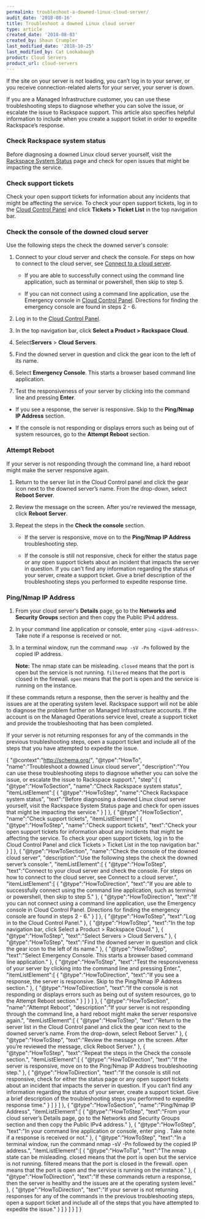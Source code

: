 ```yaml
---
permalink: troubleshoot-a-downed-linux-cloud-server/
audit_date: '2018-08-16'
title: Troubleshoot a downed Linux cloud server
type: article
created_date: '2018-08-03'
created_by: Shaun Crumpler
last_modified_date: '2018-10-25'
last_modified_by: Cat Lookabaugh
product: Cloud Servers
product_url: cloud-servers
---
```


If the site on your server is not loading, you can’t log in to your server, or
you receive connection-related alerts for your server, your server is down.

If you are a Managed Infrastructure customer, you can use these troubleshooting
steps to diagnose whether you can solve the issue, or escalate the issue to
Rackspace support. This article also specifies helpful information to include
when you create a support ticket in order to expedite Rackspace’s response.


### Check Rackspace system status

Before diagnosing a downed Linux cloud server yourself, visit the
[Rackspace System Status](https://rackspace.service-now.com/system_status/) page
and check for open issues that might
be impacting the service.

### Check support tickets

Check your open support tickets for information about any incidents that might
be affecting the service. To check your open support tickets, log in to the
[Cloud Control Panel](https://login.rackspace.com/) and click
**Tickets > Ticket List** in the top navigation bar.

### Check the console of the downed cloud server

Use the following steps the check the downed server's console:

1. Connect to your cloud server and check the console. For steps on how to connect
   to the cloud server, see [Connect to a cloud server](/how-to/connect-to-a-cloud-server).

   - If you are able to successfully connect using the command line application,
     such as terminal or powershell, then skip to step 5.

   - If you can not connect using a command line application, use the Emergency
     console in [Cloud Control Panel](https://login.rackspace.com/). Directions
     for finding the emergency console are found in steps 2 - 6.

2. Log in to the [Cloud Control Panel](https://login.rackspace.com).

3. In the top navigation bar, click **Select a Product > Rackspace Cloud**.

4. Select**Servers** > **Cloud Servers**.

5. Find the downed server in question and click the gear icon to the left of its name.

6. Select **Emergency Console**. This starts a browser based command line application.

7. Test the responsiveness of your server by clicking into the command line and pressing **Enter**.

  - If you see a response, the server is responsive. Skip to the **Ping/Nmap IP Address** section.

  - If the console is not responding or displays errors such as being out of system
    resources, go to the **Attempt Reboot** section.


### Attempt Reboot

If your server is not responding through the command line, a hard reboot might
make the server responsive again.

1. Return to the server list in the Cloud Control panel and click the gear icon
   next to the downed server’s name. From the drop-down, select **Reboot Server**.
2. Review the message on the screen. After you're reviewed the message, click **Reboot Server**.
3. Repeat the steps in the **Check the console** section.

   - If the server is responsive, move on to the **Ping/Nmap IP Address** troubleshooting step.

   - If the console is still not responsive, check for either the status page
     or any open support tickets about an incident that impacts the server in
     question. If you can't find any information regarding the status of your
     server, create a support ticket. Give a brief description of the
     troubleshooting steps you performed to expedite response time.

### Ping/Nmap IP Address

1. From your cloud server's **Details** page, go to the **Networks and Security Groups**
   section and then copy the Public IPv4 address.

2. In your command line application or console, enter `ping <ipv4-address>`.
   Take note if a response is received or not.

3. In a terminal window, run the command `nmap -sV -Pn` followed by the copied
   IP address.

   **Note:** The nmap state can be misleading. `closed` means that the port is
   open but the service is not running. `filtered` means that the port is closed
   in the firewall. `open` means that the port is open and the service is running
   on the instance.

If these commands return a response, then the server is healthy and the issues
are at the operating system level. Rackspace support will not be able to diagnose
the problem further on Managed Infrastructure accounts. If the account is on the
Managed Operations service level, create a support ticket and provide the
troubleshooting that has been completed.

If your server is not returning responses for any of the commands in the previous
troubleshooting steps, open a support ticket and include all of the steps that you
have attempted to expedite the issue.


{
 "@context":"http://schema.org/",
 "@type":"HowTo",
 "name":"Troubleshoot a downed Linux cloud server",
 "description":"You can use these troubleshooting steps to diagnose whether you can solve the issue, or escalate the issue to Rackspace support.",
 "step":[
 {
 "@type":"HowToSection",
 "name":"Check Rackspace system status",
 "itemListElement":[
 {
 "@type":"HowToStep",
 "name":"Check Rackspace system status",
 "text":"Before diagnosing a downed Linux cloud server yourself, visit the Rackspace System Status page and check for open issues that might be impacting the service."
 }
 ]
 },
 {
 "@type":"HowToSection",
 "name":"Check support tickets",
 "itemListElement":[
 {
 "@type":"HowToStep",
 "name":"Check support tickets",
 "text":"Check your open support tickets for information about any incidents that might be affecting the service. To check your open support tickets, log in to the Cloud Control Panel and click Tickets > Ticket List in the top navigation bar."
 }
 ]
 },
 {
 "@type":"HowToSection",
 "name":"Check the console of the downed cloud server",
 "description":"Use the following steps the check the downed server’s console:",
 "itemListElement":[
 {
 "@type":"HowToStep",
 "text":"Connect to your cloud server and check the console. For steps on how to connect to the cloud server, see Connect to a cloud server.",
 "itemListElement":[
 {
 "@type":"HowToDirection",
 "text":"If you are able to successfully connect using the command line application, such as terminal or powershell, then skip to step 5."
 },
 {
 "@type":"HowToDirection",
 "text":"If you can not connect using a command line application, use the Emergency console in Cloud Control Panel. Directions for finding the emergency console are found in steps 2 - 6."
 }
 ]
 },
 {
 "@type":"HowToStep",
 "text":"Log in to the Cloud Control Panel."
 },
 {
 "@type":"HowToStep",
 "text":"In the top navigation bar, click Select a Product > Rackspace Cloud."
 },
 {
 "@type":"HowToStep",
 "text":"Select Servers > Cloud Servers."
 },
 {
 "@type":"HowToStep",
 "text":"Find the downed server in question and click the gear icon to the left of its name."
 },
 {
 "@type":"HowToStep",
 "text":"Select Emergency Console. This starts a browser based command line application."
 },
 {
 "@type":"HowToStep",
 "text":"Test the responsiveness of your server by clicking into the command line and pressing Enter.",
 "itemListElement":[
 {
 "@type":"HowToDirection",
 "text":"If you see a response, the server is responsive. Skip to the Ping/Nmap IP Address section."
 },
 {
 "@type":"HowToDirection",
 "text":"If the console is not responding or displays errors such as being out of system resources, go to the Attempt Reboot section."
 }
 ]
 }
 ]
 },
 {
 "@type":"HowToSection",
 "name":"Attempt Reboot",
 "description":"If your server is not responding through the command line, a hard reboot might make the server responsive again.",
 "itemListElement":[
 {
 "@type":"HowToStep",
 "text":"Return to the server list in the Cloud Control panel and click the gear icon next to the downed server’s name. From the drop-down, select Reboot Server."
 },
 {
 "@type":"HowToStep",
 "text":"Review the message on the screen. After you’re reviewed the message, click Reboot Server."
 },
 {
 "@type":"HowToStep",
 "text":"Repeat the steps in the Check the console section.",
 "itemListElement":[
 {
 "@type":"HowToDirection",
 "text":"If the server is responsive, move on to the Ping/Nmap IP Address troubleshooting step."
 },
 {
 "@type":"HowToDirection",
 "text":"If the console is still not responsive, check for either the status page or any open support tickets about an incident that impacts the server in question. If you can’t find any information regarding the status of your server, create a support ticket. Give a brief description of the troubleshooting steps you performed to expedite response time."
 }
 ]
 }
 ]
 },
 {
 "@type":"HowToSection",
 "name":"Ping/Nmap IP Address",
 "itemListElement":[
 {
 "@type":"HowToStep",
 "text":"From your cloud server’s Details page, go to the Networks and Security Groups section and then copy the Public IPv4 address."
 },
 {
 "@type":"HowToStep",
 "text":"In your command line application or console, enter ping <ipv4-address>. Take note if a response is received or not."
 },
 {
 "@type":"HowToStep",
 "text":"In a terminal window, run the command nmap -sV -Pn followed by the copied IP address.",
 "itemListElement":[
 {
 "@type":"HowToTip",
 "text":"The nmap state can be misleading. closed means that the port is open but the service is not running. filtered means that the port is closed in the firewall. open means that the port is open and the service is running on the instance."
 },
 {
 "@type":"HowToDirection",
 "text":"If these commands return a response, then the server is healthy and the issues are at the operating system level."
 },
 {
 "@type":"HowToDirection",
 "text":"If your server is not returning responses for any of the commands in the previous troubleshooting steps, open a support ticket and include all of the steps that you have attempted to expedite the issue."
 }
 ]
 }
 ]
 }
 ]
}
